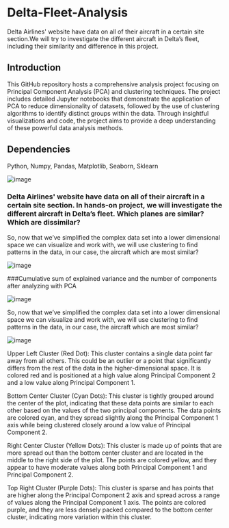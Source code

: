 # Delta-Fleet-Analysis
Delta Airlines' website have data on all of their aircraft in a certain site section.We will try to investigate the different aircraft in Delta’s fleet, including their similarity and difference in this project.

## Introduction
This GitHub repository hosts a comprehensive analysis project focusing on Principal Component Analysis (PCA) and clustering techniques. The project includes detailed Jupyter notebooks that demonstrate the application of PCA to reduce dimensionality of datasets, followed by the use of clustering algorithms to identify distinct groups within the data. Through insightful visualizations and code, the project aims to provide a deep understanding of these powerful data analysis methods.

## Dependencies
Python, Numpy, Pandas, Matplotlib, Seaborn, Sklearn

![image](https://github.com/Yufei-Terry/Delta-Fleet-Analysis/assets/146860931/2e53f74f-895f-42b2-8df1-36cc455ea064)

### Delta Airlines' website have data on all of their aircraft in a certain site section. In hands-on project, we will investigate the different aircraft in Delta’s fleet. Which planes are similar? Which are dissimilar?

So, now that we’ve simplified the complex data set into a lower dimensional space we can visualize and work with, we will use clustering to find patterns in the data, in our case, the aircraft which are most similar?

![image](https://github.com/Yufei-Terry/Delta-Fleet-Analysis/assets/146860931/17f5b950-7664-484c-865f-b40e3d2e2082)

###Cumulative sum of explained variance and the number of components after analyzing with PCA

![image](https://github.com/Yufei-Terry/Delta-Fleet-Analysis/assets/146860931/f4abd9ca-d746-46c0-b438-337d1f583a93)

So, now that we’ve simplified the complex data set into a lower dimensional space we can visualize and work with, we will use clustering to find patterns in the data, in our case, the aircraft which are most similar?

![image](https://github.com/Yufei-Terry/Delta-Fleet-Analysis/assets/146860931/bcda6758-9748-4df4-973c-5e843b2ef633)

Upper Left Cluster (Red Dot): This cluster contains a single data point far away from all others. This could be an outlier or a point that significantly differs from the rest of the data in the higher-dimensional space. It is colored red and is positioned at a high value along Principal Component 2 and a low value along Principal Component 1.

Bottom Center Cluster (Cyan Dots): This cluster is tightly grouped around the center of the plot, indicating that these data points are similar to each other based on the values of the two principal components. The data points are colored cyan, and they spread slightly along the Principal Component 1 axis while being clustered closely around a low value of Principal Component 2.

Right Center Cluster (Yellow Dots): This cluster is made up of points that are more spread out than the bottom center cluster and are located in the middle to the right side of the plot. The points are colored yellow, and they appear to have moderate values along both Principal Component 1 and Principal Component 2.

Top Right Cluster (Purple Dots): This cluster is sparse and has points that are higher along the Principal Component 2 axis and spread across a range of values along the Principal Component 1 axis. The points are colored purple, and they are less densely packed compared to the bottom center cluster, indicating more variation within this cluster.


